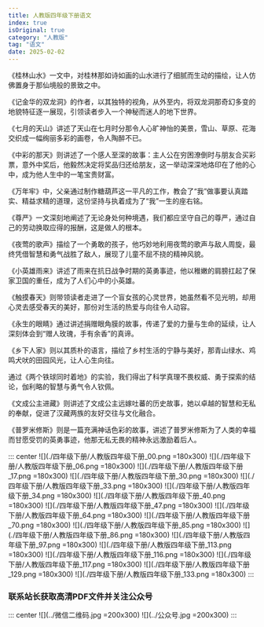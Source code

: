```yaml
---
title: 人教版四年级下册语文
index: true
isOriginal: true
category: "人教版"
tag: "语文"
date: 2025-02-02
---
```


《桂林山水》一文中，对桂林那如诗如画的山水进行了细腻而生动的描绘，让人仿佛置身于那仙境般的景致之中。

《记金华的双龙洞》的作者，以其独特的视角，从外至内，将双龙洞那奇幻多变的地貌特征逐一展现，引领读者步入一个神秘而迷人的地下世界。

《七月的天山》讲述了天山在七月时分那令人心旷神怡的美景，雪山、草原、花海交织成一幅绚丽多彩的画卷，令人陶醉不已。

《中彩的那天》则讲述了一个感人至深的故事：主人公在穷困潦倒时与朋友合买彩票，意外中奖后，他毅然决定将奖品归还给朋友，这一举动深深地烙印在了他的心中，成为他人生中的一笔宝贵财富。

《万年牢》中，父亲通过制作糖葫芦这一平凡的工作，教会了“我”做事要认真踏实、精益求精的道理，这份坚持与执着成为了“我”一生的座右铭。

《尊严》一文深刻地阐述了无论身处何种境遇，我们都应坚守自己的尊严，通过自己的劳动换取应得的报酬，这是做人的根本。

《夜莺的歌声》描绘了一个勇敢的孩子，他巧妙地利用夜莺的歌声与敌人周旋，最终凭借智慧和勇气战胜了敌人，展现了儿童不屈不挠的精神风貌。

《小英雄雨来》讲述了雨来在抗日战争时期的英勇事迹，他以稚嫩的肩膀扛起了保家卫国的重任，成为了人们心中的小英雄。

《触摸春天》则带领读者走进了一个盲女孩的心灵世界，她虽然看不见光明，却用心灵去感受春天的美好，那份对生活的热爱与向往令人动容。

《永生的眼睛》通过讲述捐赠眼角膜的故事，传递了爱的力量与生命的延续，让人深刻体会到“赠人玫瑰，手有余香”的真谛。

《乡下人家》则以其质朴的语言，描绘了乡村生活的宁静与美好，那青山绿水、鸡鸣犬吠的田园风光，让人心生向往。

通过《两个铁球同时着地》的实验，我们得出了科学真理不畏权威、勇于探索的结论，伽利略的智慧与勇气令人钦佩。

《文成公主进藏》则讲述了文成公主远嫁吐蕃的历史故事，她以卓越的智慧和无私的奉献，促进了汉藏两族的友好交往与文化融合。

《普罗米修斯》则是一篇充满神话色彩的故事，讲述了普罗米修斯为了人类的幸福而甘愿受罚的英勇事迹，他那无私无畏的精神永远激励着后人。


::: center
![](./四年级下册/人教版四年级下册_00.png =180x300)
![](./四年级下册/人教版四年级下册_06.png =180x300)
![](./四年级下册/人教版四年级下册_17.png =180x300)
![](./四年级下册/人教版四年级下册_30.png =180x300)
![](./四年级下册/人教版四年级下册_33.png =180x300)
![](./四年级下册/人教版四年级下册_34.png =180x300)
![](./四年级下册/人教版四年级下册_40.png =180x300)
![](./四年级下册/人教版四年级下册_47.png =180x300)
![](./四年级下册/人教版四年级下册_64.png =180x300)
![](./四年级下册/人教版四年级下册_70.png =180x300)
![](./四年级下册/人教版四年级下册_85.png =180x300)
![](./四年级下册/人教版四年级下册_86.png =180x300)
![](./四年级下册/人教版四年级下册_97.png =180x300)
![](./四年级下册/人教版四年级下册_113.png =180x300)
![](./四年级下册/人教版四年级下册_116.png =180x300)
![](./四年级下册/人教版四年级下册_117.png =180x300)
![](./四年级下册/人教版四年级下册_129.png =180x300)
![](./四年级下册/人教版四年级下册_133.png =180x300)
:::

### 联系站长获取高清PDF文件并关注公众号
::: center
![](../微信二维码.jpg =200x300)
![](../公众号.jpg =200x300)
:::
